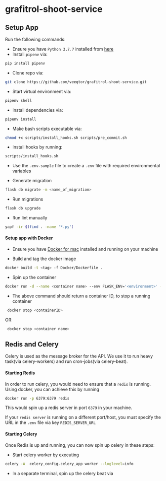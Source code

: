 # grafitrol-shoot-service

## Setup App
Run the following commands:

- Ensure you have `Python 3.7.7`  installed from [here](https://www.python.org/downloads/release/python-372/)
- Install `pipenv` via: 
```bash
pip install pipenv
```
- Clone repo via:  
```bash
git clone https://github.com/veeqtor/grafitrol-shoot-service.git
```
- Start virtual environment via:
```bash
pipenv shell
```
- Install dependencies via:
```bash
pipenv install
```
- Make bash scripts executable via:
```bash
chmod +x scripts/install_hooks.sh scripts/pre_commit.sh
```
- Install hooks by running:
```bash
scripts/install_hooks.sh
```

- Use the `.env-sample` file to create a `.env` file with required environmental variables

- Generate migration
```bash
flask db migrate -m <name_of_migration>
```

- Run migrations
```bash
flask db upgrade
```

- Run lint manually
```bash
yapf -ir $(find . -name '*.py')
```

#### Setup app with Docker
- Ensure you have [Docker for mac](https://docs.docker.com/docker-for-mac/install/) installed and running on your machine

- Build and tag the docker image
```bash
docker build -t <tag> -f Docker/Dockerfile .
```

- Spin up the container
```bash
docker run -d --name <container name> --env FLASK_ENV='<environment>' --env DATABASE_URL='<database url>' -p 5000:5000  <tag>:latest
```

- The above command should return a container ID, to stop a running container
```bash
 docker stop <containerID>
```
OR
```bash
 docker stop <container name>
```

## Redis and Celery
Celery is used as the message broker for the API. We use it to run heavy task(via celery-workers) and run cron-jobs(via celery-beat).

#### Starting Redis
In order to run celery, you would need to ensure that a `redis` is running. 
Using docker, you can achieve this by running 

```bash
docker run -p 6379:6379 redis
``` 
This would spin up a redis server in  port `6379` in your machine.

If your `redis server` is running on a different port/host, you must specify the URL in the `.env` file via key `REDIS_SERVER_URL`

#### Starting Celery
Once Redis is up and running, you can now spin up celery in these steps:

- Start celery worker by executing 

```bash
celery -A  celery_config.celery_app worker --loglevel=info
```
- In a separate terminal, spin up the celery beat via
